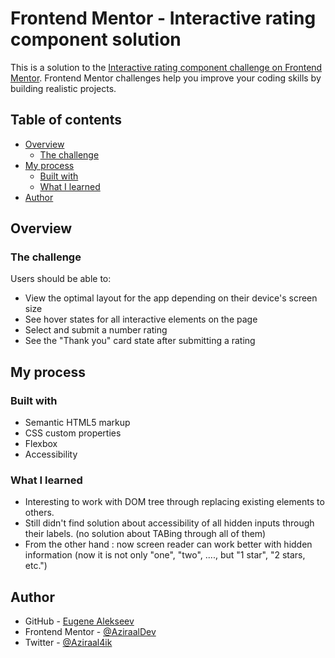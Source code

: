 # Frontend Mentor - Interactive rating component solution

This is a solution to the [Interactive rating component challenge on Frontend Mentor](https://www.frontendmentor.io/challenges/interactive-rating-component-koxpeBUmI). Frontend Mentor challenges help you improve your coding skills by building realistic projects. 

## Table of contents

- [Overview](#overview)
  - [The challenge](#the-challenge)
- [My process](#my-process)
  - [Built with](#built-with)
  - [What I learned](#what-i-learned)
- [Author](#author)

## Overview

### The challenge

Users should be able to:

- View the optimal layout for the app depending on their device's screen size
- See hover states for all interactive elements on the page
- Select and submit a number rating
- See the "Thank you" card state after submitting a rating

## My process

### Built with

- Semantic HTML5 markup
- CSS custom properties
- Flexbox
- Accessibility

### What I learned

- Interesting to work with DOM tree through replacing existing elements to others.
- Still didn't find solution about accessibility of all hidden inputs through their labels. (no solution about TABing through all of them)
- From the other hand : now screen reader can work better with hidden information (now it is not only "one", "two", ...., but "1 star", "2 stars, etc.")

## Author

- GitHub - [Eugene Alekseev](https://github.com/AziraalDev)
- Frontend Mentor - [@AziraalDev](https://www.frontendmentor.io/profile/AziraalDev)
- Twitter - [@Aziraal4ik](https://twitter.com/Aziraal4ik)
